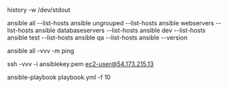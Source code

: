 history -w /dev/stdout

ansible all --list-hosts
ansible ungrouped --list-hosts
ansible webservers --list-hosts
ansible databaseservers --list-hosts
ansible dev --list-hosts
ansible test --list-hosts
ansible qa --list-hosts
ansible --version

ansible all -vvv -m ping

ssh -vvv -i ansiblekey.pem ec2-user@54.173.215.13

ansible-playbook playbook.yml -f 10